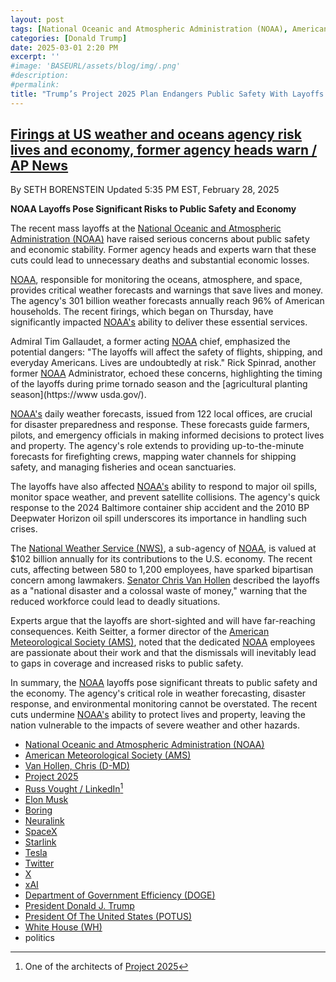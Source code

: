 ```yaml
---
layout: post
tags: [National Oceanic and Atmospheric Administration (NOAA), American Meteorological Society (AMS), Chris Van Hollen (D-MD), Project 2025, Russ Vought, President Of The United States (POTUS), President Donald J. Trump, Department of Governmennt Efficiency (DOGE), Elon Musk, Boring, Neuralink, SpaceX, Starlink, Tesla, Twitter, X, xAI, politics]
categories: [Donald Trump]
date: 2025-03-01 2:20 PM
excerpt: ''
#image: 'BASEURL/assets/blog/img/.png'
#description:
#permalink:
title: "Trump’s Project 2025 Plan Endangers Public Safety With Layoffs in National Oceanic and Atmospheric Administration (NOAA)"
---
```



## [Firings at US weather and oceans agency risk lives and economy, former agency heads warn / AP News](https://apnews.com/article/noaa-doge-federal-cuts-musk-weather-danger-6f60e7c511989aeff8930ae87c9a5ee8)

By  SETH BORENSTEIN
Updated 5:35 PM EST, February 28, 2025

**NOAA Layoffs Pose Significant Risks to Public Safety and Economy**

The recent mass layoffs at the [National Oceanic and Atmospheric Administration (NOAA)](https://www.noaa.gov/) have raised serious concerns about public safety and economic stability. Former agency heads and experts warn that these cuts could lead to unnecessary deaths and substantial economic losses.

[NOAA](https://www.noaa.gov/), responsible for monitoring the oceans, atmosphere, and space, provides critical weather forecasts and warnings that save lives and money. The agency's 301 billion weather forecasts annually reach 96% of American households. The recent firings, which began on Thursday, have significantly impacted [NOAA's](https://www.noaa.gov/) ability to deliver these essential services.

Admiral Tim Gallaudet, a former acting [NOAA](https://www.noaa.gov/) chief, emphasized the potential dangers: "The layoffs will affect the safety of flights, shipping, and everyday Americans. Lives are undoubtedly at risk." Rick Spinrad, another former [NOAA](https://www.noaa.gov/) Administrator, echoed these concerns, highlighting the timing of the layoffs during prime tornado season and the [agricultural planting season](https://www usda.gov/).

[NOAA's](https://www.noaa.gov/) daily weather forecasts, issued from 122 local offices, are crucial for disaster preparedness and response. These forecasts guide farmers, pilots, and emergency officials in making informed decisions to protect lives and property. The agency's role extends to providing up-to-the-minute forecasts for firefighting crews, mapping water channels for shipping safety, and managing fisheries and ocean sanctuaries.

The layoffs have also affected [NOAA's](https://www.noaa.gov/) ability to respond to major oil spills, monitor space weather, and prevent satellite collisions. The agency's quick response to the 2024 Baltimore container ship accident and the 2010 BP Deepwater Horizon oil spill underscores its importance in handling such crises.

The [National Weather Service (NWS)](http://www.nws.noaa.gov/), a sub-agency of [NOAA](https://www.noaa.gov/), is valued at $102 billion annually for its contributions to the U.S. economy. The recent cuts, affecting between 580 to 1,200 employees, have sparked bipartisan concern among lawmakers. [Senator Chris Van Hollen](https://www.vanhollen.senate.gov/) described the layoffs as a "national disaster and a colossal waste of money," warning that the reduced workforce could lead to deadly situations.

Experts argue that the layoffs are short-sighted and will have far-reaching consequences. Keith Seitter, a former director of the [American Meteorological Society (AMS)](https://www.ametsoc.org/ams/), noted that the dedicated [NOAA](https://www.noaa.gov/) employees are passionate about their work and that the dismissals will inevitably lead to gaps in coverage and increased risks to public safety.

In summary, the [NOAA](https://www.noaa.gov/) layoffs pose significant threats to public safety and the economy. The agency's critical role in weather forecasting, disaster response, and environmental monitoring cannot be overstated. The recent cuts undermine [NOAA's](https://www.noaa.gov/) ability to protect lives and property, leaving the nation vulnerable to the impacts of severe weather and other hazards.

- [National Oceanic and Atmospheric Administration (NOAA)](https://www.noaa.gov/)
- [American Meteorological Society (AMS)](https://www.ametsoc.org/ams/)
- [Van Hollen, Chris (D-MD)](https://www.vanhollen.senate.gov/)
- [Project 2025](https://www.project2025.org/)
- [Russ Vought / LinkedIn](https://www.linkedin.com/in/russ-vought-787396226/)[^1000]
- [Elon Musk](https://x.com/elonmusk/)
- [Boring](https://www.boringcompany.com/)
- [Neuralink](https://neuralink.com/)
- [SpaceX](https://www.spacex.com/)
- [Starlink](https://www.starlink.com/)
- [Tesla](https://www.tesla.com/)
- [Twitter](https://twitter.com/)
- [ X ](https://x.com/)
- [xAI](https://x.ai/)
- [Department of Government Efficiency (DOGE)](https://www.doge.gov/)
- [President Donald J. Trump](https://www.whitehouse.gov/administration/donald-j-trump/)
- [President Of The United States (POTUS)](https://www.whitehouse.gov/)
- [White House (WH)](https://www.whitehouse.gov/)
- politics

[^1000]: One of the architects of [Project 2025](https://www.project2025.org/)
